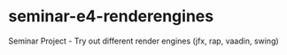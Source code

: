 seminar-e4-renderengines
========================

Seminar Project - Try out different render engines (jfx, rap, vaadin, swing)